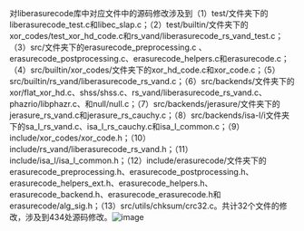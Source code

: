 对liberasurecode库中对应文件中的源码修改涉及到（1）test/文件夹下的liberasurecode_test.c和libec_slap.c；（2）test/builtin/文件夹下的xor_codes/test_xor_hd_code.c和rs_vand/liberasurecode_rs_vand_test.c；（3）src/文件夹下的erasurecode_preprocessing.c 、erasurecode_postprocessing.c、erasurecode_helpers.c和erasurecode.c；（4）src/builtin/xor_codes/文件夹下的xor_hd_code.c和xor_code.c；（5）src/builtin/rs_vand/liberasurecode_rs_vand.c；（6）src/backends/文件夹下的xor/flat_xor_hd.c、shss/shss.c、rs_vand/liberasurecode_rs_vand.c、phazrio/libphazr.c、和null/null.c；（7）src/backends/jerasure/文件夹下的jerasure_rs_vand.c和jerasure_rs_cauchy.c；（8）src/backends/isa-l/i文件夹下的sa_l_rs_vand.c、isa_l_rs_cauchy.c和isa_l_common.c；（9）include/xor_codes/xor_code.h；（10）include/rs_vand/liberasurecode_rs_vand.h；（11）include/isa_l/isa_l_common.h；（12）include/erasurecode/文件夹下的erasurecode_preprocessing.h、erasurecode_postprocessing.h、erasurecode_helpers_ext.h、erasurecode_helpers.h、erasurecode_backend.h、erasurecode_erasurecode.h和erasurecode/alg_sig.h；（13）src/utils/chksum/crc32.c。共计32个文件的修改，涉及到434处源码修改。![image](https://github.com/user-attachments/assets/ac42251d-6e2b-44ff-8cc7-d35b6317ad15)
